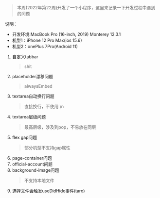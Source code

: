 > 本周(2022年第22周)开发了一个小程序，这里来记录一下开发过程中遇到的问题

说明：
  - 开发环境:MacBook Pro (16-inch, 2019) Monterey 12.3.1
  - 机型1：iPhone 12 Pro Max(ios 15.6)
  - 机型2：onePlus 7Pro(Android 11)

1. 自定义tabbar
   > shit
2. placeholder漂移问题
   > alwaysEmbed
3. textarea自动换行问题
   > 直接换行，不使用 \n
4. textarea层级问题
    > 最高层级，涉及到pop，不易放在同层
5. flex gap问题
   > 部分机型不支持gap属性
6. page-container问题
7. official-account问题
8. background-image问题
   > 不支持本地文件
9. 选择文件会触发useDidHide事件(taro)
